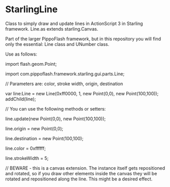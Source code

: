 # StarlingLine
Class to simply draw and update lines in ActionScript 3 in Starling framework.
Line.as extends starling.Canvas.


Part of the larger PippoFlash framework, but in this repository you will find only the essential: Line class and UNumber class.


Use as follows:

import flash.geom.Point;

import com.pippoflash.framework.starling.gui.parts.Line;

// Parameters are: color, stroke width, origin, destination

var line:Line = new Line(0xff0000, 1, new Point(0,0), new Point(100,100)); 
addChild(line);


// You can use the following methods or setters:

line.update(new Point(0,0), new Point(100,100));

line.origin = new Point(0,0);

line.destination = new Point(100,100);

line.color = 0xffffff;

line.strokeWidth = 5;


// BEWARE - this is a canvas extension. The instance itself gets repositioned and rotated, so if you draw other elements inside the canvas they will be rotated and repositioned along the line. This might be a desired effect.
